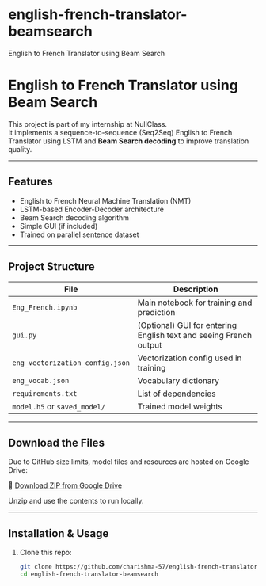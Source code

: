 # english-french-translator-beamsearch
English to French Translator using Beam Search
# English to French Translator using Beam Search

This project is part of my internship at NullClass.  
It implements a sequence-to-sequence (Seq2Seq) English to French Translator using LSTM and **Beam Search decoding** to improve translation quality.

---

##  Features
- English to French Neural Machine Translation (NMT)
- LSTM-based Encoder-Decoder architecture
- Beam Search decoding algorithm
- Simple GUI (if included)
- Trained on parallel sentence dataset

---

##  Project Structure
| File | Description |
|------|-------------|
| `Eng_French.ipynb` | Main notebook for training and prediction |
| `gui.py` | (Optional) GUI for entering English text and seeing French output |
| `eng_vectorization_config.json` | Vectorization config used in training |
| `eng_vocab.json` | Vocabulary dictionary |
| `requirements.txt` | List of dependencies |
| `model.h5` or `saved_model/` | Trained model weights |

---

##  Download the Files
Due to GitHub size limits, model files and resources are hosted on Google Drive:

🔗 [Download ZIP from Google Drive](https://drive.google.com/file/d/17VWJJK2JkZmjU8royIDZA2MUcc7_2E9mr/view?usp=sharing)

Unzip and use the contents to run locally.

---

##  Installation & Usage

1. Clone this repo:
   ```bash
   git clone https://github.com/charishma-57/english-french-translator-beamsearch.git
   cd english-french-translator-beamsearch
